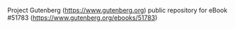 Project Gutenberg (https://www.gutenberg.org) public repository for eBook #51783 (https://www.gutenberg.org/ebooks/51783)
